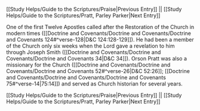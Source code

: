 [[Study Helps/Guide to the Scriptures/Praise|Previous Entry]]  ||  [[Study Helps/Guide to the Scriptures/Pratt, Parley Parker|Next Entry]]

 One of the first Twelve Apostles called after the Restoration of the Church in modern times ([[Doctrine and Covenants/Doctrine and Covenants/Doctrine and Covenants 124#^verse-128|D&C 124:128-129]]). He had been a member of the Church only six weeks when the Lord gave a revelation to him through Joseph Smith ([[Doctrine and Covenants/Doctrine and Covenants/Doctrine and Covenants 34|D&C 34]]). Orson Pratt was also a missionary for the Church ([[Doctrine and Covenants/Doctrine and Covenants/Doctrine and Covenants 52#^verse-26|D&C 52:26]]; [[Doctrine and Covenants/Doctrine and Covenants/Doctrine and Covenants 75#^verse-14|75:14]]) and served as Church historian for several years.

[[Study Helps/Guide to the Scriptures/Praise|Previous Entry]]  ||  [[Study Helps/Guide to the Scriptures/Pratt, Parley Parker|Next Entry]]